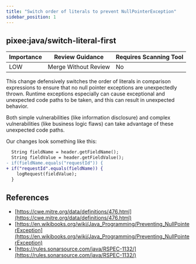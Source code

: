 ```yaml
---
title: "Switch order of literals to prevent NullPointerException"
sidebar_position: 1
---
```


## pixee:java/switch-literal-first

| Importance | Review Guidance      | Requires Scanning Tool |
| ---------- | -------------------- | ---------------------- |
| LOW        | Merge Without Review | No                     |

This change defensively switches the order of literals in comparison expressions to ensure that no null pointer exceptions are unexpectedly thrown. Runtime exceptions especially can cause exceptional and unexpected code paths to be taken, and this can result in unexpected behavior.

Both simple vulnerabilities (like information disclosure) and complex vulnerabilities (like business logic flaws) can take advantage of these unexpected code paths.

Our changes look something like this:

```diff
  String fieldName = header.getFieldName();
  String fieldValue = header.getFieldValue();
- if(fieldName.equals("requestId")) {
+ if("requestId".equals(fieldName)) {
    logRequest(fieldValue);
  }
```

## References

- [https://cwe.mitre.org/data/definitions/476.html](https://cwe.mitre.org/data/definitions/476.html)
- [https://en.wikibooks.org/wiki/Java_Programming/Preventing_NullPointerException](https://en.wikibooks.org/wiki/Java_Programming/Preventing_NullPointerException)
- [https://rules.sonarsource.com/java/RSPEC-1132/](https://rules.sonarsource.com/java/RSPEC-1132/)
